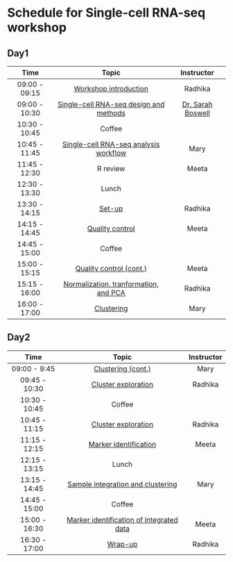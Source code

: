 # Schedule for Single-cell RNA-seq workshop

## Day1

| Time |  Topic  | Instructor |
|:-----------:|:----------:|:--------:|
| 09:00 - 09:15 | [Workshop introduction]() | Radhika
| 09:00 - 10:30 | [Single-cell RNA-seq design and methods](slides/Single_Cell_Sept_2018_final.pdf) | [Dr. Sarah Boswell](https://scholar.harvard.edu/saboswell) |
| 10:30 - 10:45 | Coffee | |
| 10:45 - 11:45 | [Single-cell RNA-seq analysis workflow](https://hbctraining.github.io/scRNA-seq/lessons/SC_pre-QC.html) | Mary |
| 11:45 - 12:30 | R review | Meeta |
| 12:30 - 13:30 | Lunch | |
| 13:30 - 14:15 | [Set-up]()  | Radhika |
| 14:15 - 14:45 | [Quality control]()  | Meeta |
| 14:45 - 15:00 | Coffee | |
| 15:00 - 15:15 | [Quality control (cont.)]()  | Meeta |
| 15:15 - 16:00 | [Normalization, tranformation, and PCA]() | Radhika |
| 16:00 - 17:00 | [Clustering]()  | Mary |


## Day2

| Time |  Topic  | Instructor |
|:-----------:|:----------:|:--------:|
| 09:00 - 9:45 | [Clustering (cont.)]()  | Mary |
| 09:45 - 10:30 | [Cluster exploration]()  | Radhika |
| 10:30 - 10:45 | Coffee | |
| 10:45 - 11:15 | [Cluster exploration]()  | Radhika |
| 11:15 - 12:15 | [Marker identification]() | Meeta |
| 12:15 - 13:15 | Lunch | |
| 13:15 - 14:45 | [Sample integration and clustering]() | Mary |
| 14:45 - 15:00 | Coffee | |
| 15:00 - 16:30 | [Marker identification of integrated data]() | Meeta |
| 16:30 - 17:00 | [Wrap-up]() | Radhika |
